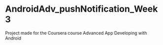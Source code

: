 # AndroidAdv_pushNotification_Week3
Project made for the Coursera course Advanced App Developing with Android
